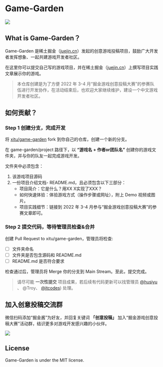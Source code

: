 
# Game-Garden

![](https://img.shields.io/badge/license-MIT-000000.svg)


## What is Game-Garden？

Game-Garden 是稀土掘金（[juejin.cn](https://juejin.cn/)）发起的创意游戏投稿项目，鼓励广大开发者发挥想象、一起共建游戏开发者社区。

在这里你可以提交自己写的游戏项目，并在稀土掘金（[juejin.cn](https://juejin.cn/)）上撰写项目实践文章展示你的游戏。

> 本仓库创建是为了方便 2022 年 3-4 月“掘金游戏创意投稿大赛”的参赛队伍进行开发协作，在活动结束后，也欢迎大家继续维护，建设一个中文游戏开发者社区。    

## 如何贡献？

### Step 1  创建分支，完成开发

将 [xitu/game-garden](https://github.com/xitu/game-garden) fork 到你自己的仓库，创建一个新的分支。

在 game-garden/project 路径下，以 **“游戏名 + 作者or团队名”** 创建你的游戏文件夹，并与你的队友一起完成游戏开发。

文件夹中必须包含：
1. 该游戏项目源码
2. 一份项目介绍文档- README.md，且必须包含以下三部分：
	* 项目简介：它是什么？用XX X实现了XXX？
	* 如何快速体验：体验游戏方式（操作步骤或网址），附上 Demo 视频或图片。
	* 项目实践细节：链接到 2022 年 3-4 月参与“掘金游戏创意投稿大赛”的参赛文章即可。

### Step 2  提交代码，等待管理员检查&合并

创建 Pull Request to xitu/game-garden，管理员将检查:

- [ ] 文件夹命名
- [ ] 文件夹是否包含源码和 README.md
- [ ] README.md 是否符合要求

检查通过后，管理员将 Merge 你的分支到 Main Stream。至此，提交完成。

> 请尽可能 **一次性提交** 项目成果，若后续有代码更新可以找管理员 [@husiyu](https://github.com/husiyu) 、 @Troy、 [@itcodes](https://github.com/itcodes)) 处理。    


## 加入创意投稿交流群
微信扫码添加“掘金酱”为好友，并回复关键词 **「创意投稿」** 加入“掘金游戏创意投稿大赛”活动群，结识更多对游戏开发感兴趣的小伙伴。

![](juejinjiang-qcode.png)

## License

Game-Garden is under the MIT license. 
